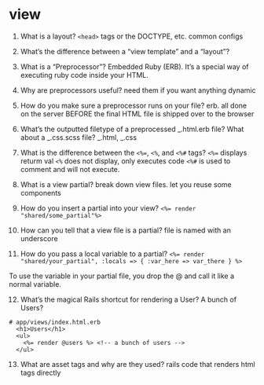 # view

1. What is a layout?
   `<head>` tags or the DOCTYPE, etc. common configs

2. What’s the difference between a “view template” and a “layout”?

3. What is a “Preprocessor”?
   Embedded Ruby (ERB). It’s a special way of executing ruby code inside your HTML.

4. Why are preprocessors useful?
   need them if you want anything dynamic

5. How do you make sure a preprocessor runs on your file?
   erb. all done on the server BEFORE the final HTML file is shipped over to the browser

6. What’s the outputted filetype of a preprocessed _.html.erb file? What about a _.css.scss file?
   _.html, _.css

7. What is the difference between the `<%=`, `<%`, and `<%#` tags?
   `<%=` displays returm val
   `<%` does not display, only executes code
   `<%#` is used to comment and will not execute.

8. What is a view partial?
   break down view files. let you reuse some components

9. How do you insert a partial into your view?
   `<%= render "shared/some_partial"%>`

10. How can you tell that a view file is a partial?
    file is named with an underscore

11. How do you pass a local variable to a partial?
    `<%= render "shared/your_partial", :locals => { :var_here => var_there } %>`

To use the variable in your partial file, you drop the @ and call it like a normal variable.

12. What’s the magical Rails shortcut for rendering a User? A bunch of Users?

```
# app/views/index.html.erb
  <h1>Users</h1>
  <ul>
    <%= render @users %> <!-- a bunch of users -->
  </ul>
```

13. What are asset tags and why are they used?
    rails code that renders html tags directly
